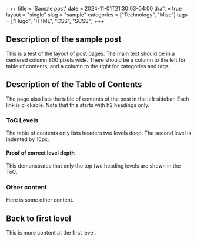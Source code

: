 +++
title = 'Sample post'
date = 2024-11-01T21:30:03-04:00
draft = true
layout = "single"
slug = "sample"
categories = ["Technology", "Misc"]
tags = ["Hugo", "HTML", "CSS", "SCSS"]
+++

## Description of the sample post

This is a test of the layout of post pages.  The main text should be in a centered column 800 pixels wide.  There should be a column to the left for table of contents, and a column to the right for categories and tags.

## Description of the Table of Contents

The page also lists the table of contents of the post in the left sidebar.  Each link is clickable.  Note that this starts with h2 headings only.

### ToC Levels

The table of contents only lists headers two levels deep.  The second level is indented by 10px.

#### Proof of correct level depth

This demonstrates that only the top two heading levels are shown in the ToC.

### Other content

Here is some other content.

## Back to first level

This is more content at the first level.